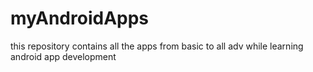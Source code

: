 # myAndroidApps
this repository contains all the apps from basic to all adv while learning android app development
